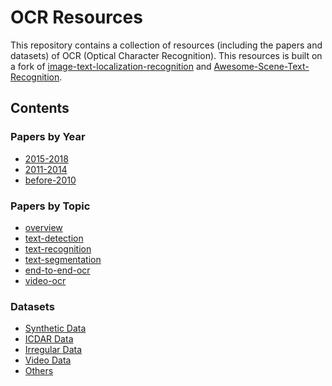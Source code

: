 # OCR Resources
This repository contains a collection of resources (including the papers and datasets) of OCR (Optical Character Recognition).
This resources is built on a fork of [image-text-localization-recognition](https://github.com/whitelok/image-text-localization-recognition) and [Awesome-Scene-Text-Recognition](https://github.com/chongyangtao/Awesome-Scene-Text-Recognition).

## Contents

### Papers by Year
  - [2015-2018](papers/papers_by_year/2015-2018.md)
  - [2011-2014](papers/papers_by_year/2011-2014.md)
  - [before-2010](papers/papers_by_year/before-2010.md)

### Papers by Topic
  - [overview](papers/papers_by_topic/overview.md)
  - [text-detection](papers/papers_by_topic/text-detection.md)
  - [text-recognition](papers/papers_by_topic/text-recognition.md)
  - [text-segmentation](papers/papers_by_topic/text-segmentation.md)
  - [end-to-end-ocr](papers/papers_by_topic/end-to-end-ocr.md)
  - [video-ocr](papers/papers_by_topic/video-ocr.md)

### Datasets
  - [Synthetic Data](datasets/SYNTH_DATA)
  - [ICDAR Data](datasets/ICDAR_DATA)
  - [Irregular Data](datasets/IRREGULAR_DATA)
  - [Video Data](datasets/VIDEO_DATA)
  - [Others](datasets/Others)
